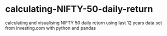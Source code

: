 # calculating-NIFTY-50-daily-return
calculating and visualising NIFTY 50 daily return using last 12 years data set from
investing.com with python and pandas

